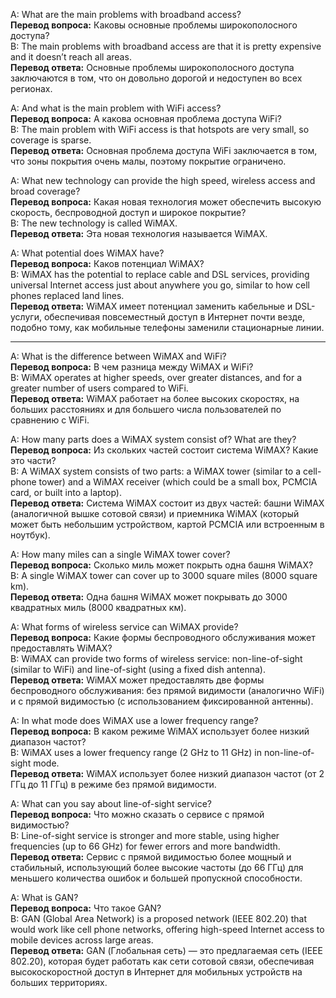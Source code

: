 
A: What are the main problems with broadband access?  
**Перевод вопроса:** Каковы основные проблемы широкополосного доступа?  
B: The main problems with broadband access are that it is pretty expensive and it doesn’t reach all areas.  
**Перевод ответа:** Основные проблемы широкополосного доступа заключаются в том, что он довольно дорогой и недоступен во всех регионах.  
 
A: And what is the main problem with WiFi access?  
**Перевод вопроса:** А какова основная проблема доступа WiFi?  
B: The main problem with WiFi access is that hotspots are very small, so coverage is sparse.  
**Перевод ответа:** Основная проблема доступа WiFi заключается в том, что зоны покрытия очень малы, поэтому покрытие ограничено.  


A: What new technology can provide the high speed, wireless access and broad coverage?  
**Перевод вопроса:** Какая новая технология может обеспечить высокую скорость, беспроводной доступ и широкое покрытие?  
B: The new technology is called WiMAX.  
**Перевод ответа:** Эта новая технология называется WiMAX.  


A: What potential does WiMAX have?  
**Перевод вопроса:** Каков потенциал WiMAX?  
B: WiMAX has the potential to replace cable and DSL services, providing universal Internet access just about anywhere you go, similar to how cell phones replaced land lines.  
**Перевод ответа:** WiMAX имеет потенциал заменить кабельные и DSL-услуги, обеспечивая повсеместный доступ в Интернет почти везде, подобно тому, как мобильные телефоны заменили стационарные линии.  

----

A: What is the difference between WiMAX and WiFi?  
**Перевод вопроса:** В чем разница между WiMAX и WiFi?  
B: WiMAX operates at higher speeds, over greater distances, and for a greater number of users compared to WiFi.  
**Перевод ответа:** WiMAX работает на более высоких скоростях, на больших расстояниях и для большего числа пользователей по сравнению с WiFi.  


A: How many parts does a WiMAX system consist of? What are they?  
**Перевод вопроса:** Из скольких частей состоит система WiMAX? Какие это части?  
B: A WiMAX system consists of two parts: a WiMAX tower (similar to a cell-phone tower) and a WiMAX receiver (which could be a small box, PCMCIA card, or built into a laptop).  
**Перевод ответа:** Система WiMAX состоит из двух частей: башни WiMAX (аналогичной вышке сотовой связи) и приемника WiMAX (который может быть небольшим устройством, картой PCMCIA или встроенным в ноутбук).  


A: How many miles can a single WiMAX tower cover?  
**Перевод вопроса:** Сколько миль может покрыть одна башня WiMAX?  
B: A single WiMAX tower can cover up to 3000 square miles (8000 square km).  
**Перевод ответа:** Одна башня WiMAX может покрывать до 3000 квадратных миль (8000 квадратных км).  


A: What forms of wireless service can WiMAX provide?  
**Перевод вопроса:** Какие формы беспроводного обслуживания может предоставлять WiMAX?  
B: WiMAX can provide two forms of wireless service: non-line-of-sight (similar to WiFi) and line-of-sight (using a fixed dish antenna).  
**Перевод ответа:** WiMAX может предоставлять две формы беспроводного обслуживания: без прямой видимости (аналогично WiFi) и с прямой видимостью (с использованием фиксированной антенны).  


A: In what mode does WiMAX use a lower frequency range?  
**Перевод вопроса:** В каком режиме WiMAX использует более низкий диапазон частот?  
B: WiMAX uses a lower frequency range (2 GHz to 11 GHz) in non-line-of-sight mode.  
**Перевод ответа:** WiMAX использует более низкий диапазон частот (от 2 ГГц до 11 ГГц) в режиме без прямой видимости.  


A: What can you say about line-of-sight service?  
**Перевод вопроса:** Что можно сказать о сервисе с прямой видимостью?  
B: Line-of-sight service is stronger and more stable, using higher frequencies (up to 66 GHz) for fewer errors and more bandwidth.  
**Перевод ответа:** Сервис с прямой видимостью более мощный и стабильный, использующий более высокие частоты (до 66 ГГц) для меньшего количества ошибок и большей пропускной способности.  


A: What is GAN?  
**Перевод вопроса:** Что такое GAN?  
B: GAN (Global Area Network) is a proposed network (IEEE 802.20) that would work like cell phone networks, offering high-speed Internet access to mobile devices across large areas.  
**Перевод ответа:** GAN (Глобальная сеть) — это предлагаемая сеть (IEEE 802.20), которая будет работать как сети сотовой связи, обеспечивая высокоскоростной доступ в Интернет для мобильных устройств на больших территориях.